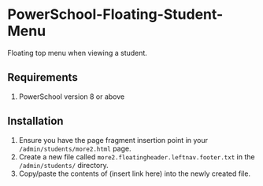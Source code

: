# PowerSchool-Floating-Student-Menu
Floating top menu when viewing a student.

## Requirements
1. PowerSchool version 8 or above

## Installation
1. Ensure you have the page fragment insertion point in your `/admin/students/more2.html` page.
1. Create a new file called `more2.floatingheader.leftnav.footer.txt` in the `/admin/students/` directory.
1. Copy/paste the contents of (insert link here) into the newly created file.
